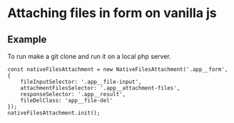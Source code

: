 # Attaching files in form on vanilla js

## Example

To run make a git clone and run it on a local php server.

```
const nativeFilesAttachment = new NativeFilesAttachment('.app__form', {
	fileInputSelector: '.app__file-input',
	attachmentFilesSelector: '.app__attachment-files',
	responseSelector: '.app__result',
	fileDelClass: 'app__file-del'
});
nativeFilesAttachment.init();
```